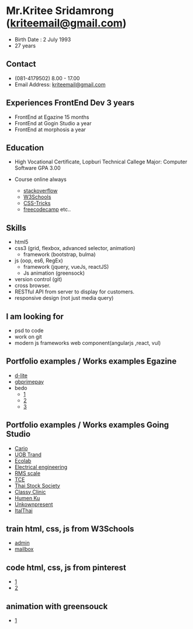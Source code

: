 # Mr.Kritee Sridamrong (kriteemail@gmail.com)

- Birth Date : 2 July 1993
- 27 years

## Contact

- (081-4179502) 8.00 - 17.00
- Email Address: kriteemail@gmail.com

## Experiences FrontEnd Dev 3 years

- FrontEnd at Egazine 15 months
- FrontEnd at Gogin Studio a year
- FrontEnd at morphosis a year

## Education

- High Vocational Certificate, Lopburi Technical Callege Major: Computer Software GPA 3.00

- Course online always
  - [stackoverflow](https://stackoverflow.com/)
  - [W3Schools](https://www.w3schools.com/)
  - [CSS-Tricks](https://css-tricks.com/)
  - [freecodecamp](https://www.freecodecamp.org/) etc..

## Skills

- html5
- css3 (grid, flexbox, advanced selector, animation)
  - framework (bootstrap, bulma)
- js (oop, es6, RegEx)
  - framework (jquery, vueJs, reactJS)
  - Js animation (greensock)
- version control (git)
- cross browser.
- RESTful API from server to display for customers.
- responsive design (not just media query)

## I am looking for

- psd to code
- work on git
- modern js frameworks web component(angularjs ,react, vul)

## Portfolio examples / Works examples Egazine

- <a href="http://www.d-lite.co.th/" target="_blank">d-lite</a>
- <a href="https://www.gbprimepay.com/" target="_blank">gbprimepay</a>
- bedo
  - <a href="http://dmiceplanner.businesseventsthailand.com/dmice/campaign-d-c.php" target="_blank">1</a>
  - <a href="http://dmiceplanner.businesseventsthailand.com/dmice/campaign-d-e.php" target="_blank">2</a>
  - <a href="http://dmiceplanner.businesseventsthailand.com/dmice/copromotionwithtat.php" target="_blank">3</a>

## Portfolio examples / Works examples Going Studio

- <a href="http://wordpress-155228-563366.cloudwaysapps.com/" target="_blank">Cario</a>
- <a href="https://kriteet.github.io/portfolio/work/Uob/" target="_blank">UOB Trand</a>
- <a href="http://ecolab-service.co.th/" target="_blank">Ecolab</a>
- <a href="http://ee.eng.su.ac.th/" target="_blank">Electrical engineering</a>
- <a href="http://rmsdigitalscale.com/home/shop/" target="_blank">RMS scale</a>
- <a href="http://tcesolutions.com/" target="_blank">TCE</a>
- <a href="http://wordpress-155228-536664.cloudwaysapps.com/" target="_blank">Thai Stock Society</a>
- <a href="http://classyclinic.com/" target="_blank">Classy Clinic</a>
- <a href="http://phpstack-155228-700635.cloudwaysapps.com/Exam" target="_blank">Humen Ku</a>
- <a href="https://unknownpresent.com/" target="_blank">Unkownpresent</a>
- <a href="http://www.italthaiengineering.com/backupGoing/" target="_blank">ItalThai</a>

## train html, css, js from W3Schools

- <a href="https://kriteet.github.io/portfolio/work/admin/index.html" target="_blank">admin</a>
- <a href="https://kriteet.github.io/portfolio/work/mailbox/index.html" target="_blank">mailbox</a>

## code html, css, js from pinterest

- <a href="https://kriteet.github.io/portfolio/work/psd1/index.html" target="_blank">1</a>
- <a href="https://kriteet.github.io/portfolio/work/psd2/index.html" target="_blank">2</a>

## animation with greensouck

- <a href="https://kriteet.github.io/portfolio/work/psd1-animation/index.html" target="_blank">1</a>
